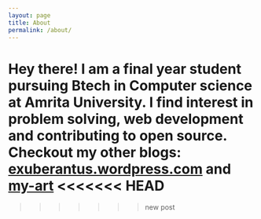 ```yaml
---
layout: page
title: About
permalink: /about/
---
```


Hey there! I am a final year student pursuing Btech in Computer science at Amrita University. I find interest in problem solving, web development and contributing to open source. 
Checkout my other blogs: [exuberantus.wordpress.com](https://exuberantus.wordpress.com/) and [my-art](https://myartwork22752934225.wordpress.com/2017/12/06/first-blog-post/)
<<<<<<< HEAD
=======


<!-- This is the base Jekyll theme. You can find out more info about customizing your Jekyll theme, as well as basic Jekyll usage documentation at [jekyllrb.com](https://jekyllrb.com/)

You can find the source code for Minima at GitHub:
[jekyll][jekyll-organization] /
[minima](https://github.com/jekyll/minima)

You can find the source code for Jekyll at GitHub:
[jekyll][jekyll-organization] /
[jekyll](https://github.com/jekyll/jekyll)


[jekyll-organization]: https://github.com/jekyll -->
>>>>>>> new post
